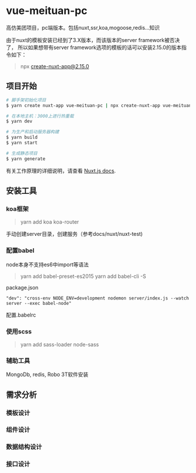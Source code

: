 # vue-meituan-pc

高仿美团项目，pc端版本。包括nuxt,ssr,koa,mogoose,redis...知识

由于nuxt的模板安装已经到了3.X版本，而该版本的server framework被否决了，
所以如果想带有server framework选项的模板的话可以安装2.15.0的版本指令如下：
> npx create-nuxt-app@2.15.0 <my-project>

## 项目开始

```bash
# 脚手架初始化项目
$ yarn create nuxt-app vue-meituan-pc | npx create-nuxt-app vue-meituan-pc

# 在本地主机：3000上进行热重载
$ yarn dev

# 为生产和启动服务器构建 
$ yarn build
$ yarn start

# 生成静态项目 
$ yarn generate 
```

有关工作原理的详细说明，请查看 [Nuxt.js docs](https://nuxtjs.org).


## 安装工具

### koa框架
> yarn add koa koa-router

手动创建server目录，创建服务（参考docs/nuxt/nuxt-test)

### 配置babel
node本身不支持es6中import等语法

> yarn add babel-preset-es2015
> yarn add babel-cli -S

package.json
```
"dev": "cross-env NODE_ENV=development nodemon server/index.js --watch server --exec babel-node"
```

配置.babelrc



### 使用scss
> yarn add sass-loader node-sass

### 辅助工具
MongoDb, redis, Robo 3T软件安装

## 需求分析

### 模板设计

### 组件设计

### 数据结构设计

### 接口设计





